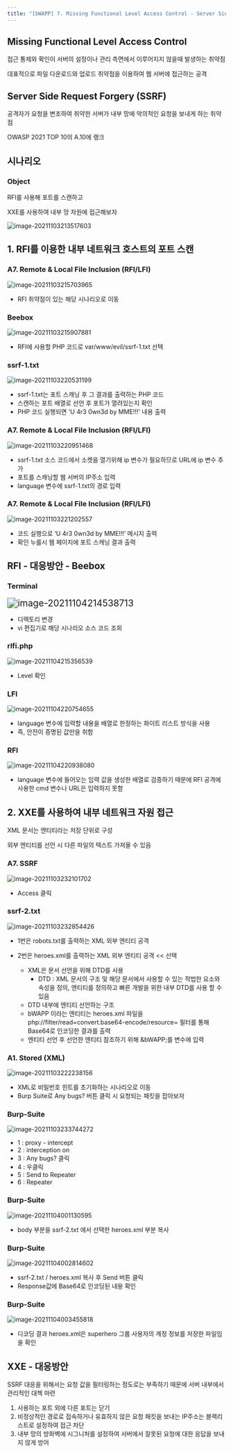 ```yaml
---
title: "[bWAPP] 7. Missing Functional Level Access Control - Server Side Request Forgery (SSRF)"
---
```






## Missing Functional Level Access Control

접근 통제와 확인이 서버의 설정이나 관리 측면에서 이루어지지 않을때 발생하는 취약점

대표적으로 파일 다운로드와 업로드 취약점을 이용하여 웹 서버에 접근하는 공격







## Server Side Request Forgery (SSRF)

공격자가 요청을 변조하여 취약한 서버가 내부 망에 악의적인 요청을 보내게 하는 취약점

OWASP 2021 TOP 10의 A.10에 랭크







## 시나리오

### Object

RFI를 사용해 포트를 스캔하고

XXE를 사용하여 내부 망 자원에 접근해보자

![image-20211103213517603](https://raw.githubusercontent.com/EONION-TH3DB/image_repo/main/img/image-20211103213517603.png)



## 1. RFI를 이용한 내부 네트워크 호스트의 포트 스캔

### A7. Remote & Local File Inclusion (RFI/LFI)

![image-20211103215703965](https://raw.githubusercontent.com/EONION-TH3DB/image_repo/main/img/image-20211103215703965.png)

- RFI 취약점이 있는 해당 시나리오로 이동



### Beebox

![image-20211103215907881](https://raw.githubusercontent.com/EONION-TH3DB/image_repo/main/img/image-20211103215907881.png)

- RFI에 사용할 PHP 코드로 var/www/evil/ssrf-1.txt 선택



### ssrf-1.txt

![image-20211103220531199](https://raw.githubusercontent.com/EONION-TH3DB/image_repo/main/img/image-20211103220531199.png)

- ssrf-1.txt는 포트 스캐닝 후 그 결과를 출력하는 PHP 코드
- 스캔하는 포트 배열로 선언 후 포트가 열려있는지 확인
- PHP 코드 실행되면 'U 4r3 0wn3d by MME!!!' 내용 출력



### A7. Remote & Local File Inclusion (RFI/LFI)

![image-20211103220951468](https://raw.githubusercontent.com/EONION-TH3DB/image_repo/main/img/image-20211103220951468.png)

- ssrf-1.txt 소스 코드에서 소켓을 열기위해 ip 변수가 필요하므로 URL에 ip 변수 추가
- 포트를 스캐닝할 웹 서버의 IP주소 입력
- language 변수에 ssrf-1.txt의 경로 입력



### A7. Remote & Local File Inclusion (RFI/LFI)

![image-20211103221202557](https://raw.githubusercontent.com/EONION-TH3DB/image_repo/main/img/image-20211103221202557.png)

- 코드 실행으로 ‘U 4r3 0wn3d by MME!!!’ 메시지 출력
- 확인 누를시 웹 페이지에 포트 스캐닝 결과 출력







## RFI - 대응방안 - Beebox

### Terminal

<img src="https://raw.githubusercontent.com/EONION-TH3DB/image_repo/main/img/image-20211104214538713.png" alt="image-20211104214538713" style="zoom:150%;" />

- 디렉토리 변경
- vi 편집기로 해당 시나리오 소스 코드 조회



### rlfi.php

![image-20211104215356539](https://raw.githubusercontent.com/EONION-TH3DB/image_repo/main/img/image-20211104215356539.png)

- Level 확인



### LFI

![image-20211104220754655](https://raw.githubusercontent.com/EONION-TH3DB/image_repo/main/img/image-20211104220754655.png)

- language 변수에 입력할 내용을 배열로 한정하는 화이트 리스트 방식을 사용
- 즉, 안전이 증명된 값만을 취함



### RFI

![image-20211104220938080](https://raw.githubusercontent.com/EONION-TH3DB/image_repo/main/img/image-20211104220938080.png)

- language 변수에 들어오는 입력 값을 생성한 배열로 검증하기 때문에 RFI 공격에 사용한 cmd 변수나 URL은 입력하지 못함







## 2. XXE를 사용하여 내부 네트워크 자원 접근

XML 문서는 엔티티라는 저장 단위로 구성

외부 엔티티를 선언 시 다른 파일의 텍스트 가져올 수 있음



### A7. SSRF

![image-20211103232101702](https://raw.githubusercontent.com/EONION-TH3DB/image_repo/main/img/image-20211103232101702.png)

- Access 클릭



### ssrf-2.txt

![image-20211103232854426](https://raw.githubusercontent.com/EONION-TH3DB/image_repo/main/img/image-20211103232854426.png)

- 1번은 robots.txt를 출력하는 XML 외부 엔티티 공격

- 2번은 heroes.xml를 출력하는 XML 외부 엔티티 공격 << 선택

  - XML은 문서 선언을 위해 DTD를 사용
    - DTD : XML 문서의 구조 및 해당 문서에서 사용할 수 있는 적법한 요소와 속성을 정의, 엔티티를 정의하고 빠른 개발을 위한 내부 DTD를 사용 할 수 있음 
  - DTD 내부에 엔티티 선언하는 구조
  - bWAPP 이라는 엔티티는 heroes.xml 파일을 php://filter/read=convert.base64-encode/resource= 필터를 통해 Base64로 인코딩한 결과를 출력
  - 엔티티 선언 후 선언한 엔티티 참조하기 위해 &bWAPP;를 변수에 입력
  
  

### A1. Stored (XML)

![image-20211103222238156](https://raw.githubusercontent.com/EONION-TH3DB/image_repo/main/img/image-20211103222238156.png)

- XML로 비밀번호 힌트를 초기화하는 시나리오로 이동
- Burp Suite로 Any bugs? 버튼 클릭 시 요청되는 패킷을 잡아보자



### Burp-Suite

![image-20211103233744272](https://raw.githubusercontent.com/EONION-TH3DB/image_repo/main/img/image-20211103233744272.png)

- 1 : proxy - intercept
- 2 : interception on
- 3 : Any bugs? 클릭
- 4 : 우클릭
- 5 : Send to Repeater
- 6 : Repeater



### Burp-Suite

![image-20211104001130595](https://raw.githubusercontent.com/EONION-TH3DB/image_repo/main/img/image-20211104001130595.png)

- body 부분을 ssrf-2.txt 에서 선택한 heroes.xml 부분 복사



### Burp-Suite

![image-20211104002814602](https://raw.githubusercontent.com/EONION-TH3DB/image_repo/main/img/image-20211104002814602.png)

- ssrf-2.txt / heroes.xml 복사 후 Send 버튼 클릭
- Response값에 Base64로 인코딩된 내용 확인



### Burp-Suite

![image-20211104003455818](https://raw.githubusercontent.com/EONION-TH3DB/image_repo/main/img/image-20211104003455818.png)

- 디코딩 결과 heroes.xml은 superhero 그룹 사용자의 계정 정보를 저장한 파일임을 확인







## XXE - 대응방안

SSRF 대응을 위해서는 요청 값을 필터링하는 정도로는 부족하기 때문에 서버 내부에서 관리적인 대첵 마련

1. 사용하는 포트 외에 다른 포트는 닫기
2. 비정상적인 경로로 접속하거나 유효하지 않은 요청 패킷을 보내는 IP주소는 블랙리스트로 설정하여 접근 차단
3. 내부 망의 방화벽에 시그니처를 설정하여 서버에서 잘못된 요청에 대한 응답을 보내지 않게 방어